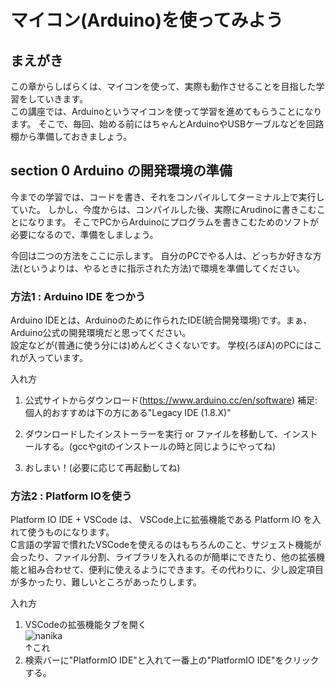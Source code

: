 # マイコン(Arduino)を使ってみよう

## まえがき
この章からしばらくは、マイコンを使って、実際も動作させることを目指した学習をしていきます。  
この講座では、Arduinoというマイコンを使って学習を進めてもらうことになります。 そこで、毎回、始める前にはちゃんとArduinoやUSBケーブルなどを回路棚から準備しておきましょう。

## section 0 Arduino の開発環境の準備
今までの学習では、コードを書き、それをコンパイルしてターミナル上で実行していた。 しかし、今度からは、コンパイルした後、実際にArudinoに書きこむことになります。 そこでPCからArduinoにプログラムを書きこむためのソフトが必要になるので、準備をしましょう。  

今回は二つの方法をここに示します。 自分のPCでやる人は、どっちか好きな方法(というよりは、やるときに指示された方法)で環境を準備してください。

### 方法1 : Arduino IDE をつかう
Arduino IDEとは、Arduinoのために作られたIDE(統合開発環境)です。まぁ、Arduino公式の開発環境だと思ってください。  
設定などが(普通に使う分には)めんどくさくないです。 学校(ろぼA)のPCにはこれが入っています。

入れ方  
1. 公式サイトからダウンロード(https://www.arduino.cc/en/software)
補足:個人的おすすめは下の方にある"Legacy IDE (1.8.X)"

2. ダウンロードしたインストーラーを実行 or ファイルを移動して、インストールする。(gccやgitのインストールの時と同じようにやってね)

3. おしまい！(必要に応じて再起動してね)

### 方法2 : Platform IOを使う
Platform IO IDE + VSCode は、 VSCode上に拡張機能である Platform IO を入れて使うものになります。  
C言語の学習で慣れたVSCodeを使えるのはもちろんのこと、サジェスト機能が会ったり、ファイル分割、ライブラリを入れるのが簡単にできたり、他の拡張機能と組み合わせて、便利に使えるようにできます。その代わりに、少し設定項目が多かったり、難しいところがあったりします。  

入れ方
1. VSCodeの拡張機能タブを開く  
![nanika](https://github.com/tutu-san/note_arduino/assets/106954082/90513ffb-ccd2-428b-9c0a-1f6fef3c2ad0)  
↑これ  
2. 検索バーに"PlatformIO IDE"と入れて一番上の"PlatformIO IDE"をクリックする。

